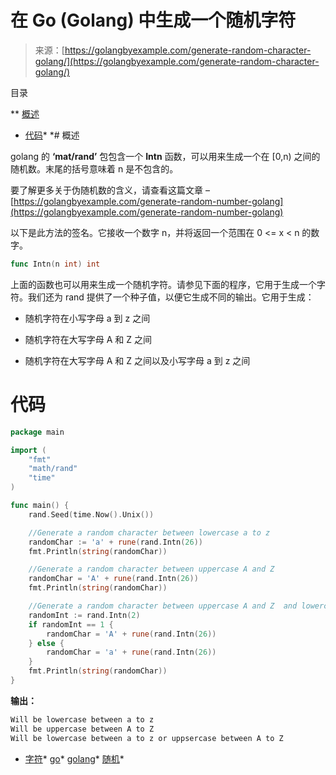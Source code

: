 <!--yml

分类：未分类

日期：2024-10-13 06:16:30

-->

# 在 Go (Golang) 中生成一个随机字符

> 来源：[https://golangbyexample.com/generate-random-character-golang/](https://golangbyexample.com/generate-random-character-golang/)

目录

**   [概述](#Overview "Overview")

+   [代码](#Code "Code")*  *# 概述

golang 的 **‘mat/rand’** 包包含一个 **Intn** 函数，可以用来生成一个在 [0,n) 之间的随机数。末尾的括号意味着 n 是不包含的。

要了解更多关于伪随机数的含义，请查看这篇文章 – [https://golangbyexample.com/generate-random-number-golang](https://golangbyexample.com/generate-random-number-golang)

以下是此方法的签名。它接收一个数字 n，并将返回一个范围在 0 <= x < n 的数字。

```go
func Intn(n int) int
```

上面的函数也可以用来生成一个随机字符。请参见下面的程序，它用于生成一个字符。我们还为 rand 提供了一个种子值，以便它生成不同的输出。它用于生成：

+   随机字符在小写字母 a 到 z 之间

+   随机字符在大写字母 A 和 Z 之间

+   随机字符在大写字母 A 和 Z 之间以及小写字母 a 到 z 之间

# **代码**

```go
package main

import (
    "fmt"
    "math/rand"
    "time"
)

func main() {
    rand.Seed(time.Now().Unix())

    //Generate a random character between lowercase a to z
    randomChar := 'a' + rune(rand.Intn(26))
    fmt.Println(string(randomChar))

    //Generate a random character between uppercase A and Z
    randomChar = 'A' + rune(rand.Intn(26))
    fmt.Println(string(randomChar))

    //Generate a random character between uppercase A and Z  and lowercase a to z
    randomInt := rand.Intn(2)
    if randomInt == 1 {
        randomChar = 'A' + rune(rand.Intn(26))
    } else {
        randomChar = 'a' + rune(rand.Intn(26))
    }
    fmt.Println(string(randomChar))
}
```

**输出：**

```go
Will be lowercase between a to z
Will be uppercase between A to Z
Will be lowercase between a to z or uppsercase between A to Z
```

+   [字符](https://golangbyexample.com/tag/character/)*   [go](https://golangbyexample.com/tag/go/)*   [golang](https://golangbyexample.com/tag/golang/)*   [随机](https://golangbyexample.com/tag/random/)*
